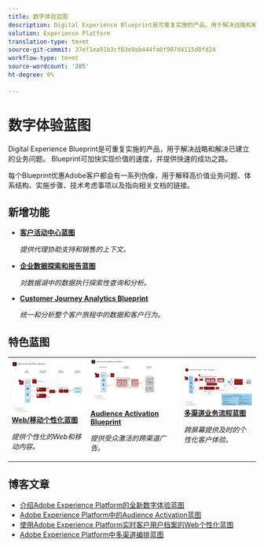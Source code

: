 ```yaml
---
title: 数字体验蓝图
description: Digital Experience Blueprint是可重复实施的产品，用于解决战略和解决已建立的业务问题。 它们可加快实现价值的速度，并为成功提供快速途径。
solution: Experience Platform
translation-type: tm+mt
source-git-commit: 37ef1ea91b3cf83e9ab444fa0f907d4115d0fd24
workflow-type: tm+mt
source-wordcount: '285'
ht-degree: 0%

---
```



# 数字体验蓝图

Digital Experience Blueprint是可重复实施的产品，用于解决战略和解决已建立的业务问题。 Blueprint可加快实现价值的速度，并提供快速的成功之路。

每个Blueprint优惠Adobe客户都会有一系列伪像，用于解释高价值业务问题、体系结构、实施步骤、技术考虑事项以及指向相关文档的链接。

## 新增功能

* **[客户活动中心蓝图](/help/blueprints/customer-activity-hub/overview.md)**

   *提供代理协助支持和销售的上下文。*
* **[企业数据探索和报告蓝图](/help/blueprints/data-exploration/overview.md)**

   *对数据湖中的数据执行探索性查询和分析。*
* **[Customer Journey Analytics Blueprint](/help/blueprints/customer-journey-analytics/overview.md)**

   *统一和分析整个客户旅程中的数据和客户行为&#x200B;。*

## 特色蓝图

<table style="table-layout:fixed">
<tr>
  <td>
    <a href="https://experienceleague.adobe.com/docs/blueprints-learn/architecture/web-personalization/overview.html"><img alt="“Web个性化”蓝图的缩略图" src="web-personalization/assets/personalization.svg" /></a>
    <div><a href="https://experienceleague.adobe.com/docs/blueprints-learn/architecture/web-personalization/overview.html"><strong>Web/移动个性化蓝图</strong></a></div>
    <p><em>提供个性化的Web和移动内容。</em></p>
  </td>
  <td>
    <a href="https://experienceleague.adobe.com/docs/blueprints-learn/architecture/audience-activation/overview.html"><img alt="“Audience Activation”蓝图的缩略图" src="audience-activation/assets/aam.svg" /></a>
    <div><a href="https://experienceleague.adobe.com/docs/blueprints-learn/architecture/audience-activation/overview.html"><strong>Audience Activation Blueprint</strong></a></div>
    <p><em>提供受众激活的跨渠道广告。</em></p>
  </td>
  <td>
    <a href="https://experienceleague.adobe.com/docs/blueprints-learn/architecture/multi-channel-message-orchestration/overview.html"><img alt="“多渠道业务流程蓝图”的缩略图" src="multi-channel-message-orchestration/assets/aepbatch.svg" /></a>
    <div><a href="https://experienceleague.adobe.com/docs/blueprints-learn/architecture/multi-channel-message-orchestration/overview.html"><strong>多渠道业务流程蓝图</strong></a></div>
    <p><em>跨屏幕提供及时的个性化客户体验。</em></p>
  </td>
</tr>
</table>


## 博客文章

* [介绍Adobe Experience Platform的全新数字体验蓝图](https://medium.com/adobetech/introducing-adobe-experience-platforms-new-digital-experience-blueprints-93a6b5f5da7c)
* [Adobe Experience Platform中的Audience Activation蓝图](https://medium.com/adobetech/a-blueprint-for-audience-activation-in-adobe-experience-platform-b2b30fae90fd)
* [使用Adobe Experience Platform实时客户用户档案的Web个性化蓝图](https://medium.com/adobetech/blueprint-for-web-personalization-using-adobe-experience-platform-real-time-customer-profile-fef2ce7a4b2f)
* [Adobe Experience Platform中多渠道编排蓝图](https://medium.com/adobetech/blueprint-for-multi-channel-orchestration-in-adobe-experience-platform-c68317e94184)
